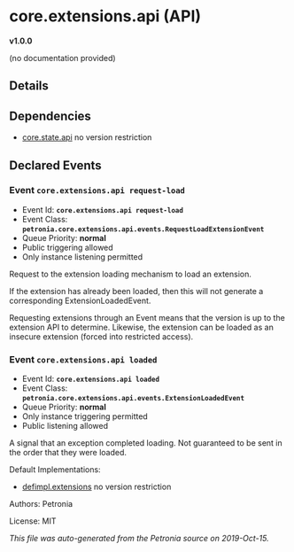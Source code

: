 # core.extensions.api (API)
**v1.0.0**

(no documentation provided)

## Details


## Dependencies

* [core.state.api](core.state.api.md)
  no version restriction




## Declared Events


### Event `core.extensions.api request-load`

* Event Id: **`core.extensions.api request-load`**
* Event Class: **`petronia.core.extensions.api.events.RequestLoadExtensionEvent`**
* Queue Priority: **normal**
* Public triggering allowed
* Only instance listening permitted

Request to the extension loading mechanism to load an extension.

If the extension has already been loaded, then this will not generate a corresponding ExtensionLoadedEvent.

Requesting extensions through an Event means that the version is up to the extension API to determine.  Likewise, the extension can be loaded as an insecure extension (forced into restricted access).

### Event `core.extensions.api loaded`

* Event Id: **`core.extensions.api loaded`**
* Event Class: **`petronia.core.extensions.api.events.ExtensionLoadedEvent`**
* Queue Priority: **normal**
* Only instance triggering permitted
* Public listening allowed

A signal that an exception completed loading.  Not guaranteed to be sent in the order that they were loaded.





Default Implementations:
* [defimpl.extensions](defimpl.extensions.md)
  no version restriction


Authors: Petronia

License: MIT

*This file was auto-generated from the Petronia source on 2019-Oct-15.*
